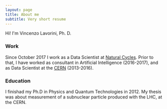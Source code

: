 ```yaml
---
layout: page
title: About me
subtitle: Very short resume
---
```


Hi! I'm Vincenzo Lavorini, Ph. D.

### Work

Since October 2017 I work as a Data Scientist at [Natural Cycles](https://www.naturalcycles.com/en). Prior to that, I have worked as consultant in Artificial Intelligence (2016-2017), and as Data Scientist at the [CERN](https://home.cern/) (2013-2016).

### Education
I finishad my Ph.D in Physics and Quantum Technologies in 2012. My thesis was about measurement of a subnuclear particle produced with the LHC, at the CERN.

